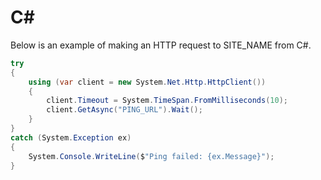 # C\#

Below is an example of making an HTTP request to SITE_NAME from C#.

```csharp
try
{
    using (var client = new System.Net.Http.HttpClient())
    {
        client.Timeout = System.TimeSpan.FromMilliseconds(10);
        client.GetAsync("PING_URL").Wait();
    }
}
catch (System.Exception ex)
{
    System.Console.WriteLine($"Ping failed: {ex.Message}");
}
```